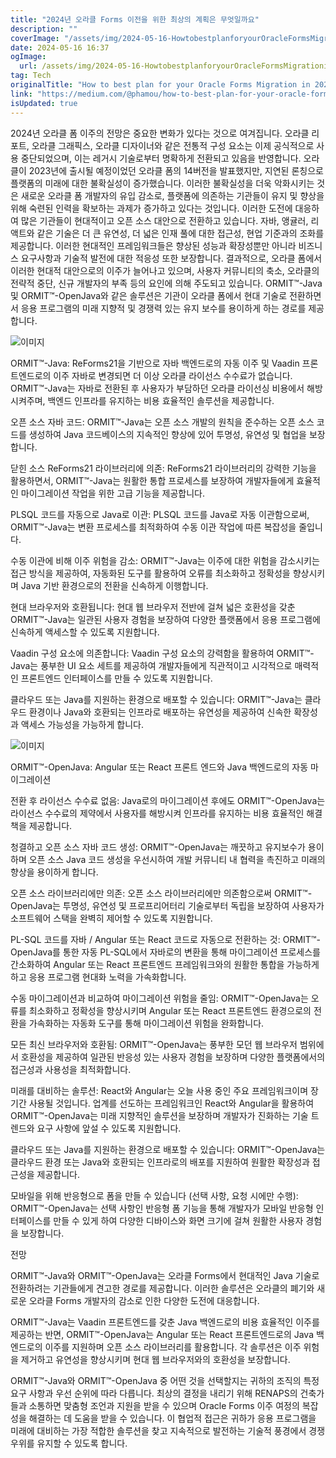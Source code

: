 ```yaml
---
title: "2024년 오라클 Forms 이전을 위한 최상의 계획은 무엇일까요"
description: ""
coverImage: "/assets/img/2024-05-16-HowtobestplanforyourOracleFormsMigrationin2024_0.png"
date: 2024-05-16 16:37
ogImage: 
  url: /assets/img/2024-05-16-HowtobestplanforyourOracleFormsMigrationin2024_0.png
tag: Tech
originalTitle: "How to best plan for your Oracle Forms Migration in 2024"
link: "https://medium.com/@phamou/how-to-best-plan-for-your-oracle-forms-migration-in-2024-3f53eceae949"
isUpdated: true
---
```





2024년 오라클 폼 이주의 전망은 중요한 변화가 있다는 것으로 여겨집니다. 오라클 리포트, 오라클 그래픽스, 오라클 디자이너와 같은 전통적 구성 요소는 이제 공식적으로 사용 중단되었으며, 이는 레거시 기술로부터 명확하게 전환되고 있음을 반영합니다. 오라클이 2023년에 출시될 예정이었던 오라클 폼의 14버전을 발표했지만, 지연된 론칭으로 플랫폼의 미래에 대한 불확실성이 증가했습니다. 이러한 불확실성을 더욱 악화시키는 것은 새로운 오라클 폼 개발자의 유입 감소로, 플랫폼에 의존하는 기관들이 유지 및 향상을 위해 숙련된 인력을 확보하는 과제가 증가하고 있다는 것입니다. 이러한 도전에 대응하여 많은 기관들이 현대적이고 오픈 소스 대안으로 전환하고 있습니다. 자바, 앵귤러, 리액트와 같은 기술은 더 큰 유연성, 더 넓은 인재 풀에 대한 접근성, 현업 기준과의 조화를 제공합니다. 이러한 현대적인 프레임워크들은 향상된 성능과 확장성뿐만 아니라 비즈니스 요구사항과 기술적 발전에 대한 적응성 또한 보장합니다. 결과적으로, 오라클 폼에서 이러한 현대적 대안으로의 이주가 늘어나고 있으며, 사용자 커뮤니티의 축소, 오라클의 전략적 중단, 신규 개발자의 부족 등의 요인에 의해 주도되고 있습니다. ORMIT™-Java 및 ORMIT™-OpenJava와 같은 솔루션은 기관이 오라클 폼에서 현대 기술로 전환하면서 응용 프로그램의 미래 지향적 및 경쟁력 있는 유지 보수를 용이하게 하는 경로를 제공합니다.

![이미지](/assets/img/2024-05-16-HowtobestplanforyourOracleFormsMigrationin2024_0.png)

ORMIT™-Java: ReForms21을 기반으로 자바 백엔드로의 자동 이주 및 Vaadin 프론트엔드로의 이주
자바로 변경되면 더 이상 오라클 라이선스 수수료가 없습니다. ORMIT™-Java는 자바로 전환된 후 사용자가 부담하던 오라클 라이선싱 비용에서 해방시켜주며, 백엔드 인프라를 유지하는 비용 효율적인 솔루션을 제공합니다.

<div class="content-ad"></div>

오픈 소스 자바 코드: ORMIT™-Java는 오픈 소스 개발의 원칙을 준수하는 오픈 소스 코드를 생성하여 Java 코드베이스의 지속적인 향상에 있어 투명성, 유연성 및 협업을 보장합니다.

닫힌 소스 ReForms21 라이브러리에 의존: ReForms21 라이브러리의 강력한 기능을 활용하면서, ORMIT™-Java는 원활한 통합 프로세스를 보장하여 개발자들에게 효율적인 마이그레이션 작업을 위한 고급 기능을 제공합니다.

PLSQL 코드를 자동으로 Java로 이관: PLSQL 코드를 Java로 자동 이관함으로써, ORMIT™-Java는 변환 프로세스를 최적화하여 수동 이관 작업에 따른 복잡성을 줄입니다.

수동 이관에 비해 이주 위험을 감소: ORMIT™-Java는 이주에 대한 위험을 감소시키는 접근 방식을 제공하여, 자동화된 도구를 활용하여 오류를 최소화하고 정확성을 향상시키며 Java 기반 환경으로의 전환을 신속하게 이행합니다.

<div class="content-ad"></div>

현대 브라우저와 호환됩니다: 현대 웹 브라우저 전반에 걸쳐 넓은 호환성을 갖춘 ORMIT™-Java는 일관된 사용자 경험을 보장하여 다양한 플랫폼에서 응용 프로그램에 신속하게 액세스할 수 있도록 지원합니다.

Vaadin 구성 요소에 의존합니다: Vaadin 구성 요소의 강력함을 활용하여 ORMIT™-Java는 풍부한 UI 요소 세트를 제공하여 개발자들에게 직관적이고 시각적으로 매력적인 프론트엔드 인터페이스를 만들 수 있도록 지원합니다.

클라우드 또는 Java를 지원하는 환경으로 배포할 수 있습니다: ORMIT™-Java는 클라우드 환경이나 Java와 호환되는 인프라로 배포하는 유연성을 제공하여 신속한 확장성과 액세스 가능성을 가능하게 합니다.

![이미지](/assets/img/2024-05-16-HowtobestplanforyourOracleFormsMigrationin2024_1.png)

<div class="content-ad"></div>

ORMIT™-OpenJava: Angular 또는 React 프론트 엔드와 Java 백엔드로의 자동 마이그레이션

전환 후 라이선스 수수료 없음: Java로의 마이그레이션 후에도 ORMIT™-OpenJava는 라이선스 수수료의 제약에서 사용자를 해방시켜 인프라를 유지하는 비용 효율적인 해결책을 제공합니다.

청결하고 오픈 소스 자바 코드 생성: ORMIT™-OpenJava는 깨끗하고 유지보수가 용이하며 오픈 소스 Java 코드 생성을 우선시하여 개발 커뮤니티 내 협력을 촉진하고 미래의 향상을 용이하게 합니다.

오픈 소스 라이브러리에만 의존: 오픈 소스 라이브러리에만 의존함으로써 ORMIT™-OpenJava는 투명성, 유연성 및 프로프리어터리 기술로부터 독립을 보장하여 사용자가 소프트웨어 스택을 완벽히 제어할 수 있도록 지원합니다.

<div class="content-ad"></div>

PL-SQL 코드를 자바 / Angular 또는 React 코드로 자동으로 전환하는 것: ORMIT™-OpenJava를 통한 자동 PL-SQL에서 자바로의 변환을 통해 마이그레이션 프로세스를 간소화하여 Angular 또는 React 프론트엔드 프레임워크와의 원활한 통합을 가능하게 하고 응용 프로그램 현대화 노력을 가속화합니다.

수동 마이그레이션과 비교하여 마이그레이션 위험을 줄임: ORMIT™-OpenJava는 오류를 최소화하고 정확성을 향상시키며 Angular 또는 React 프론트엔드 환경으로의 전환을 가속화하는 자동화 도구를 통해 마이그레이션 위험을 완화합니다.

모든 최신 브라우저와 호환됨: ORMIT™-OpenJava는 풍부한 모던 웹 브라우저 범위에서 호환성을 제공하여 일관된 반응성 있는 사용자 경험을 보장하며 다양한 플랫폼에서의 접근성과 사용성을 최적화합니다.

미래를 대비하는 솔루션: React와 Angular는 오늘 사용 중인 주요 프레임워크이며 장기간 사용될 것입니다. 업계를 선도하는 프레임워크인 React와 Angular을 활용하여 ORMIT™-OpenJava는 미래 지향적인 솔루션을 보장하며 개발자가 진화하는 기술 트렌드와 요구 사항에 앞설 수 있도록 지원합니다.

<div class="content-ad"></div>

클라우드 또는 Java를 지원하는 환경으로 배포할 수 있습니다: ORMIT™-OpenJava는 클라우드 환경 또는 Java와 호환되는 인프라로의 배포를 지원하여 원활한 확장성과 접근성을 제공합니다.

모바일을 위해 반응형으로 폼을 만들 수 있습니다 (선택 사항, 요청 시에만 수행): ORMIT™-OpenJava는 선택 사항인 반응형 폼 기능을 통해 개발자가 모바일 반응형 인터페이스를 만들 수 있게 하여 다양한 디바이스와 화면 크기에 걸쳐 원활한 사용자 경험을 보장합니다.

전망

ORMIT™-Java와 ORMIT™-OpenJava는 오라클 Forms에서 현대적인 Java 기술로 전환하려는 기관들에게 견고한 경로를 제공합니다. 이러한 솔루션은 오라클의 폐기와 새로운 오라클 Forms 개발자의 감소로 인한 다양한 도전에 대응합니다.

<div class="content-ad"></div>

ORMIT™-Java는 Vaadin 프론트엔드를 갖춘 Java 백엔드로의 비용 효율적인 이주를 제공하는 반면, ORMIT™-OpenJava는 Angular 또는 React 프론트엔드로의 Java 백엔드로의 이주를 지원하며 오픈 소스 라이브러리를 활용합니다. 각 솔루션은 이주 위험을 제거하고 유연성을 향상시키며 현대 웹 브라우저와의 호환성을 보장합니다.

ORMIT™-Java와 ORMIT™-OpenJava 중 어떤 것을 선택할지는 귀하의 조직의 특정 요구 사항과 우선 순위에 따라 다릅니다. 최상의 결정을 내리기 위해 RENAPS의 건축가들과 소통하면 맞춤형 조언과 지원을 받을 수 있으며 Oracle Forms 이주 여정의 복잡성을 해결하는 데 도움을 받을 수 있습니다. 이 협업적 접근은 귀하가 응용 프로그램을 미래에 대비하는 가장 적합한 솔루션을 찾고 지속적으로 발전하는 기술적 풍경에서 경쟁 우위를 유지할 수 있도록 합니다.